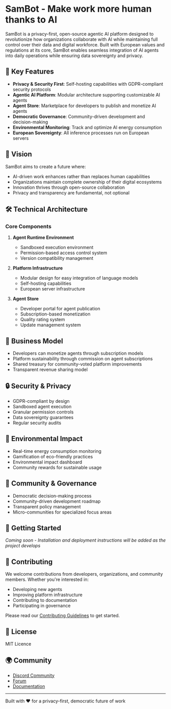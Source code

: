 # SamBot - Make work more human thanks to AI

SamBot is a privacy-first, open-source agentic AI platform designed to revolutionize how organizations collaborate with AI while maintaining full control over their data and digital workforce. Built with European values and regulations at its core, SamBot enables seamless integration of AI agents into daily operations while ensuring data sovereignty and privacy.

## 🌟 Key Features

- **Privacy & Security First**: Self-hosting capabilities with GDPR-compliant security protocols
- **Agentic AI Platform**: Modular architecture supporting customizable AI agents
- **Agent Store**: Marketplace for developers to publish and monetize AI agents
- **Democratic Governance**: Community-driven development and decision-making
- **Environmental Monitoring**: Track and optimize AI energy consumption
- **European Sovereignty**: All inference processes run on European servers

## 🚀 Vision

SamBot aims to create a future where:
- AI-driven work enhances rather than replaces human capabilities
- Organizations maintain complete ownership of their digital ecosystems
- Innovation thrives through open-source collaboration
- Privacy and transparency are fundamental, not optional

## 🛠 Technical Architecture

### Core Components

1. **Agent Runtime Environment**
   - Sandboxed execution environment
   - Permission-based access control system
   - Version compatibility management

2. **Platform Infrastructure**
   - Modular design for easy integration of language models
   - Self-hosting capabilities
   - European server infrastructure

3. **Agent Store**
   - Developer portal for agent publication
   - Subscription-based monetization
   - Quality rating system
   - Update management system

## 💼 Business Model

- Developers can monetize agents through subscription models
- Platform sustainability through commission on agent subscriptions
- Shared treasury for community-voted platform improvements
- Transparent revenue sharing model

## 🔒 Security & Privacy

- GDPR-compliant by design
- Sandboxed agent execution
- Granular permission controls
- Data sovereignty guarantees
- Regular security audits

## 🌱 Environmental Impact

- Real-time energy consumption monitoring
- Gamification of eco-friendly practices
- Environmental impact dashboard
- Community rewards for sustainable usage

## 👥 Community & Governance

- Democratic decision-making process
- Community-driven development roadmap
- Transparent policy management
- Micro-communities for specialized focus areas

## 🚀 Getting Started

*Coming soon - Installation and deployment instructions will be added as the project develops*

## 🤝 Contributing

We welcome contributions from developers, organizations, and community members. Whether you're interested in:
- Developing new agents
- Improving platform infrastructure
- Contributing to documentation
- Participating in governance

Please read our [Contributing Guidelines](CONTRIBUTING.md) to get started.

## 📜 License

MIT Licence

## 🌍 Community

- [Discord Community](link-to-discord)
- [Forum](link-to-forum)
- [Documentation](link-to-docs)

---

Built with ❤️ for a privacy-first, democratic future of work
